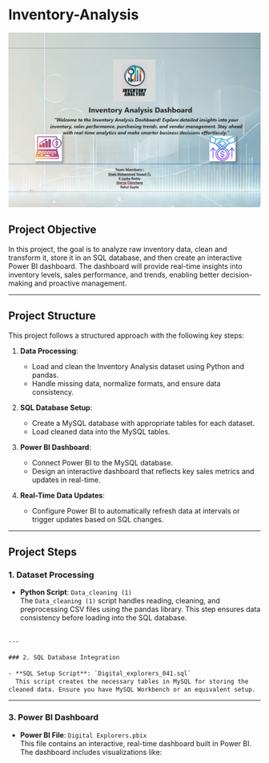 # Inventory-Analysis

![home.png](https://github.com/Shaik7981/Inventory-Analysis/blob/main/home.png)

## **Project Objective**

 In this project, the goal is to analyze raw inventory data, clean and transform it, store it in an SQL database, and then create an interactive Power BI dashboard. The dashboard will provide real-time insights into inventory levels, sales performance, and trends, enabling better decision-making and proactive management.

 ---

 ## **Project Structure**

 This project follows a structured approach with the following key steps:

1. **Data Processing**:  
   - Load and clean the Inventory Analysis dataset using Python and pandas.
   - Handle missing data, normalize formats, and ensure data consistency.

2. **SQL Database Setup**:  
   - Create a MySQL database with appropriate tables for each dataset.
   - Load cleaned data into the MySQL tables.
   
3. **Power BI Dashboard**:  
   - Connect Power BI to the MySQL database.
   - Design an interactive dashboard that reflects key sales metrics and updates in real-time.
     
4. **Real-Time Data Updates**:  
   - Configure Power BI to automatically refresh data at intervals or trigger updates based on SQL changes.
     
---

## **Project Steps**

### 1. Dataset Processing

- **Python Script**: `Data_cleaning (1)`  
  The `Data_cleaning (1)` script handles reading, cleaning, and preprocessing CSV files using the pandas library. This step ensures data consistency before loading into the SQL database.
```

---

### 2. SQL Database Integration

- **SQL Setup Script**: `Digital_explorers_041.sql`  
  This script creates the necessary tables in MySQL for storing the cleaned data. Ensure you have MySQL Workbench or an equivalent setup.
```

---

### 3. Power BI Dashboard

- **Power BI File**: `Digital Explorers.pbix`  
  This file contains an interactive, real-time dashboard built in Power BI. The dashboard includes visualizations like:


  
  


  
